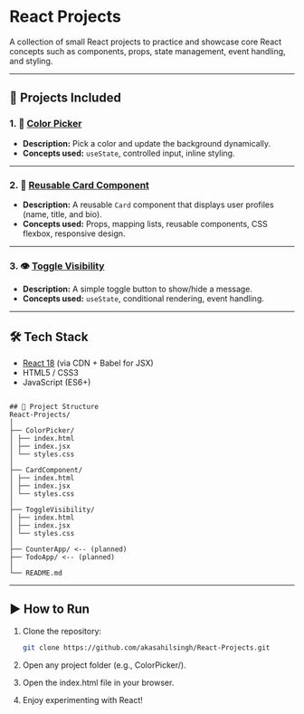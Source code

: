 # React Projects

A collection of small React projects to practice and showcase core React concepts such as components, props, state management, event handling, and styling.

---

## 🚀 Projects Included

### 1. 🎨 [Color Picker](./Color%20Picker)
- **Description:** Pick a color and update the background dynamically.  
- **Concepts used:** `useState`, controlled input, inline styling.  

---

### 2. 📇 [Reusable Card Component](./Card%20Component)
- **Description:** A reusable `Card` component that displays user profiles (name, title, and bio).  
- **Concepts used:** Props, mapping lists, reusable components, CSS flexbox, responsive design.  

---

### 3. 👁️ [Toggle Visibility](./Toggle%20Visibility)
- **Description:** A simple toggle button to show/hide a message.  
- **Concepts used:** `useState`, conditional rendering, event handling.  

---


## 🛠️ Tech Stack
- [React 18](https://react.dev/) (via CDN + Babel for JSX)
- HTML5 / CSS3
- JavaScript (ES6+)

```

## 📂 Project Structure
React-Projects/
│
├── ColorPicker/
│ ├── index.html
│ ├── index.jsx
│ └── styles.css
│
├── CardComponent/
│ ├── index.html
│ ├── index.jsx
│ └── styles.css
│
├── ToggleVisibility/
│ ├── index.html
│ ├── index.jsx
│ └── styles.css
│
├── CounterApp/ <-- (planned)
├── TodoApp/ <-- (planned)
│
└── README.md
```


---

## ▶️ How to Run
1. Clone the repository:
   ```bash
   git clone https://github.com/akasahilsingh/React-Projects.git
2. Open any project folder (e.g., ColorPicker/).

3. Open the index.html file in your browser.

4. Enjoy experimenting with React!
